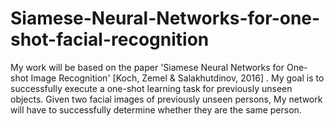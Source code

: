 # Siamese-Neural-Networks-for-one-shot-facial-recognition
My work will be based on the paper 'Siamese Neural Networks for One-shot Image Recognition' [Koch, Zemel &amp; Salakhutdinov, 2016] . My goal is to successfully execute a one-shot learning task for previously unseen objects. Given two facial images of previously unseen persons, My network will have to successfully determine whether they are the same person. 
